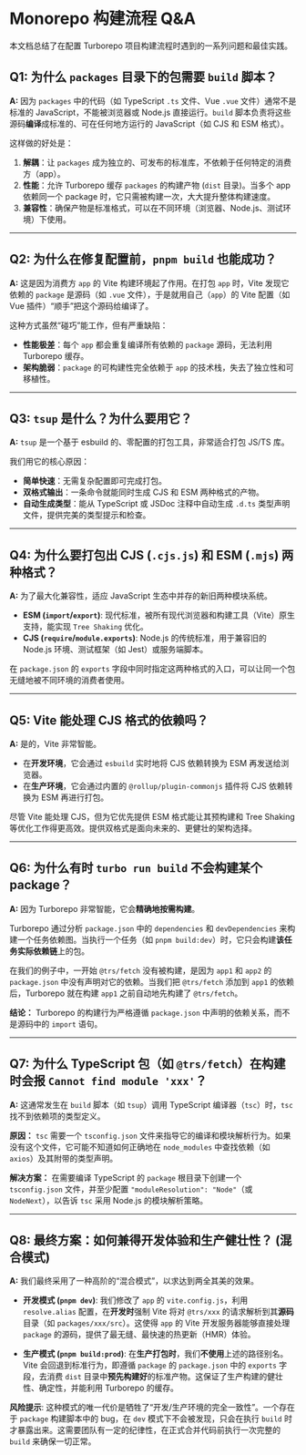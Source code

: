 # Monorepo 构建流程 Q&A

本文档总结了在配置 Turborepo 项目构建流程时遇到的一系列问题和最佳实践。

## Q1: 为什么 `packages` 目录下的包需要 `build` 脚本？

**A:** 因为 `packages` 中的代码（如 TypeScript `.ts` 文件、Vue `.vue` 文件）通常不是标准的 JavaScript，不能被浏览器或 Node.js 直接运行。`build` 脚本负责将这些源码**编译**成标准的、可在任何地方运行的 JavaScript（如 CJS 和 ESM 格式）。

这样做的好处是：
1.  **解耦**：让 `packages` 成为独立的、可发布的标准库，不依赖于任何特定的消费方（app）。
2.  **性能**：允许 Turborepo 缓存 `packages` 的构建产物 (`dist` 目录)。当多个 app 依赖同一个 package 时，它只需被构建一次，大大提升整体构建速度。
3.  **兼容性**：确保产物是标准格式，可以在不同环境（浏览器、Node.js、测试环境）下使用。

---

## Q2: 为什么在修复配置前，`pnpm build` 也能成功？

**A:** 这是因为消费方 `app` 的 Vite 构建环境起了作用。在打包 `app` 时，Vite 发现它依赖的 `package` 是源码（如 `.vue` 文件），于是就用自己（`app`）的 Vite 配置（如 Vue 插件）“顺手”把这个源码给编译了。

这种方式虽然“碰巧”能工作，但有严重缺陷：
*   **性能极差**：每个 `app` 都会重复编译所有依赖的 `package` 源码，无法利用 Turborepo 缓存。
*   **架构脆弱**：`package` 的可构建性完全依赖于 `app` 的技术栈，失去了独立性和可移植性。

---

## Q3: `tsup` 是什么？为什么要用它？

**A:** `tsup` 是一个基于 esbuild 的、零配置的打包工具，非常适合打包 JS/TS 库。

我们用它的核心原因：
*   **简单快速**：无需复杂配置即可完成打包。
*   **双格式输出**：一条命令就能同时生成 CJS 和 ESM 两种格式的产物。
*   **自动生成类型**：能从 TypeScript 或 JSDoc 注释中自动生成 `.d.ts` 类型声明文件，提供完美的类型提示和检查。

---

## Q4: 为什么要打包出 CJS (`.cjs.js`) 和 ESM (`.mjs`) 两种格式？

**A:** 为了最大化兼容性，适应 JavaScript 生态中并存的新旧两种模块系统。

*   **ESM (`import`/`export`)**: 现代标准，被所有现代浏览器和构建工具（Vite）原生支持，能实现 `Tree Shaking` 优化。
*   **CJS (`require`/`module.exports`)**: Node.js 的传统标准，用于兼容旧的 Node.js 环境、测试框架（如 Jest）或服务端脚本。

在 `package.json` 的 `exports` 字段中同时指定这两种格式的入口，可以让同一个包无缝地被不同环境的消费者使用。

---

## Q5: Vite 能处理 CJS 格式的依赖吗？

**A:** 是的，Vite 非常智能。
*   在**开发环境**，它会通过 `esbuild` 实时地将 CJS 依赖转换为 ESM 再发送给浏览器。
*   在**生产环境**，它会通过内置的 `@rollup/plugin-commonjs` 插件将 CJS 依赖转换为 ESM 再进行打包。

尽管 Vite 能处理 CJS，但为它优先提供 ESM 格式能让其预构建和 Tree Shaking 等优化工作得更高效。提供双格式是面向未来的、更健壮的架构选择。

---

## Q6: 为什么有时 `turbo run build` 不会构建某个 package？

**A:** 因为 Turborepo 非常智能，它会**精确地按需构建**。

Turborepo 通过分析 `package.json` 中的 `dependencies` 和 `devDependencies` 来构建一个任务依赖图。当执行一个任务（如 `pnpm build:dev`）时，它只会构建**该任务实际依赖链**上的包。

在我们的例子中，一开始 `@trs/fetch` 没有被构建，是因为 `app1` 和 `app2` 的 `package.json` 中没有声明对它的依赖。当我们把 `@trs/fetch` 添加到 `app1` 的依赖后，Turborepo 就在构建 `app1` 之前自动地先构建了 `@trs/fetch`。

**结论：** Turborepo 的构建行为严格遵循 `package.json` 中声明的依赖关系，而不是源码中的 `import` 语句。

---

## Q7: 为什么 TypeScript 包（如 `@trs/fetch`）在构建时会报 `Cannot find module 'xxx'`？

**A:** 这通常发生在 `build` 脚本（如 `tsup`）调用 TypeScript 编译器（`tsc`）时，`tsc` 找不到依赖项的类型定义。

**原因：** `tsc` 需要一个 `tsconfig.json` 文件来指导它的编译和模块解析行为。如果没有这个文件，它可能不知道如何正确地在 `node_modules` 中查找依赖（如 `axios`）及其附带的类型声明。

**解决方案：** 在需要编译 TypeScript 的 `package` 根目录下创建一个 `tsconfig.json` 文件，并至少配置 `"moduleResolution": "Node"`（或 `NodeNext`），以告诉 `tsc` 采用 Node.js 的模块解析策略。

---

## Q8: 最终方案：如何兼得开发体验和生产健壮性？ (混合模式)

**A:** 我们最终采用了一种高阶的“混合模式”，以求达到两全其美的效果。

*   **开发模式 (`pnpm dev`)**: 我们修改了 `app` 的 `vite.config.js`，利用 `resolve.alias` 配置，在**开发时**强制 Vite 将对 `@trs/xxx` 的请求解析到其**源码**目录（如 `packages/xxx/src`）。这使得 `app` 的 Vite 开发服务器能够直接处理 `package` 的源码，提供了最无缝、最快速的热更新（HMR）体验。

*   **生产模式 (`pnpm build:prod`)**: 在**生产打包时**，我们**不使用**上述的路径别名。Vite 会回退到标准行为，即遵循 `package` 的 `package.json` 中的 `exports` 字段，去消费 `dist` 目录中**预先构建好**的标准产物。这保证了生产构建的健壮性、确定性，并能利用 Turborepo 的缓存。

**风险提示**: 这种模式的唯一代价是牺牲了“开发/生产环境的完全一致性”。一个存在于 `package` 构建脚本中的 bug，在 `dev` 模式下不会被发现，只会在执行 `build` 时才暴露出来。这需要团队有一定的纪律性，在正式合并代码前执行一次完整的 `build` 来确保一切正常。
